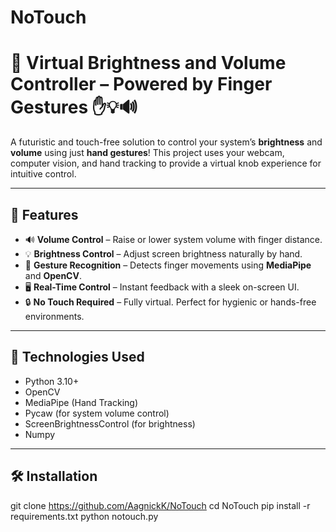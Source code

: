 # NoTouch
# 🌟 Virtual Brightness and Volume Controller – Powered by Finger Gestures ✋💡🔊

A futuristic and touch-free solution to control your system’s **brightness** and **volume** using just **hand gestures**! This project uses your webcam, computer vision, and hand tracking to provide a virtual knob experience for intuitive control.

---

## 🚀 Features

- 🔊 **Volume Control** – Raise or lower system volume with finger distance.
- 💡 **Brightness Control** – Adjust screen brightness naturally by hand.
- 🎯 **Gesture Recognition** – Detects finger movements using **MediaPipe** and **OpenCV**.
- 🖥️ **Real-Time Control** – Instant feedback with a sleek on-screen UI.
- 🔒 **No Touch Required** – Fully virtual. Perfect for hygienic or hands-free environments.


---

## 🧰 Technologies Used

- Python 3.10+
- OpenCV
- MediaPipe (Hand Tracking)
- Pycaw (for system volume control)
- ScreenBrightnessControl (for brightness)
- Numpy

---

## 🛠️ Installation

git clone https://github.com/AagnickK/NoTouch
cd NoTouch
pip install -r requirements.txt
python notouch.py

